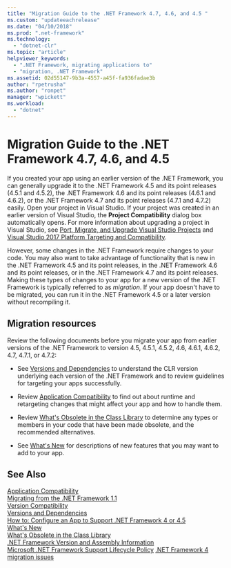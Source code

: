 ```yaml
---
title: "Migration Guide to the .NET Framework 4.7, 4.6, and 4.5 "
ms.custom: "updateeachrelease"
ms.date: "04/10/2018"
ms.prod: ".net-framework"
ms.technology: 
  - "dotnet-clr"
ms.topic: "article"
helpviewer_keywords: 
  - ".NET Framework, migrating applications to"
  - "migration, .NET Framework"
ms.assetid: 02d55147-9b3a-4557-a45f-fa936fadae3b
author: "rpetrusha"
ms.author: "ronpet"
manager: "wpickett"
ms.workload: 
  - "dotnet"
---
```

# Migration Guide to the .NET Framework 4.7, 4.6, and 4.5 
If you created your app using an earlier version of the .NET Framework, you can generally upgrade it to the .NET Framework 4.5 and its point releases (4.5.1 and 4.5.2), the .NET Framework 4.6 and its point releases (4.6.1 and 4.6.2), or the .NET Framework 4.7 and its point releases (4.7.1 and 4.7.2) easily. Open your project in Visual Studio. If your project was created in an earlier version of Visual Studio, the **Project Compatibility** dialog box automatically opens. For more information about upgrading a project in Visual Studio, see [Port, Migrate, and Upgrade Visual Studio Projects](/visualstudio/porting/port-migrate-and-upgrade-visual-studio-projects) and [Visual Studio 2017 Platform Targeting and Compatibility](/visualstudio/productinfo/vs2017-compatibility-vs).  
  
 However, some changes in the .NET Framework require changes to your code. You may also want to take advantage of functionality that is new in the .NET Framework 4.5 and its point releases, in the .NET Framework 4.6 and its point releases, or in the .NET Framework 4.7 and its point releases. Making these types of changes to your app for a new version of the .NET Framework is typically referred to as *migration*. If your app doesn't have to be migrated, you can run it in the .NET Framework 4.5 or a later version without recompiling it.  
  
## Migration resources  
 Review the following documents before you migrate your app from earlier versions of the .NET Framework to version 4.5, 4.5.1, 4.5.2, 4.6, 4.6.1, 4.6.2, 4.7, 4.7.1, or 4.7.2:  
  
-   See [Versions and Dependencies](../../../docs/framework/migration-guide/versions-and-dependencies.md) to understand the CLR version underlying each version of the .NET Framework and to review guidelines for targeting your apps successfully.  
  
-   Review [Application Compatibility](../../../docs/framework/migration-guide/application-compatibility.md) to find out about runtime and retargeting changes that might affect your app and how to handle them.  
  
-   Review [What's Obsolete in the Class Library](../../../docs/framework/whats-new/whats-obsolete.md) to determine any types or members in your code that have been made obsolete, and the recommended alternatives.  
  
-   See [What's New](../../../docs/framework/whats-new/index.md) for descriptions of new features that you may want to add to your app.  
  
## See Also  
 [Application Compatibility](../../../docs/framework/migration-guide/application-compatibility.md)  
 [Migrating from the .NET Framework 1.1](../../../docs/framework/migration-guide/migrating-from-the-net-framework-1-1.md)  
 [Version Compatibility](../../../docs/framework/migration-guide/version-compatibility.md)  
 [Versions and Dependencies](../../../docs/framework/migration-guide/versions-and-dependencies.md)  
 [How to: Configure an App to Support .NET Framework 4 or 4.5](../../../docs/framework/migration-guide/how-to-configure-an-app-to-support-net-framework-4-or-4-5.md)  
 [What's New](../../../docs/framework/whats-new/index.md)  
 [What's Obsolete in the Class Library](../../../docs/framework/whats-new/whats-obsolete.md)  
 [.NET Framework Version and Assembly Information](http://go.microsoft.com/fwlink/?LinkId=201701)  
 [Microsoft .NET Framework Support Lifecycle Policy](http://go.microsoft.com/fwlink/?LinkId=196607)
 [.NET Framework 4 migration issues](net-framework-4-migration-issues.md)
